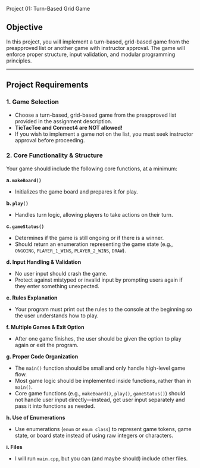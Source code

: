 Project 01: Turn-Based Grid Game  

## Objective  
In this project, you will implement a turn-based, grid-based game from the preapproved list or another game with instructor approval. The game will enforce proper structure, input validation, and modular programming principles.  

---

## Project Requirements  

### 1. Game Selection  
- Choose a turn-based, grid-based game from the preapproved list provided in the assignment description.  
- **TicTacToe and Connect4 are NOT allowed!**  
- If you wish to implement a game not on the list, you must seek instructor approval before proceeding.  

### 2. Core Functionality & Structure  
Your game should include the following core functions, at a minimum:  

**a. `makeBoard()`**  
- Initializes the game board and prepares it for play.  

**b. `play()`**  
- Handles turn logic, allowing players to take actions on their turn.  

**c. `gameStatus()`**  
- Determines if the game is still ongoing or if there is a winner.  
- Should return an enumeration representing the game state (e.g., `ONGOING`, `PLAYER_1_WINS`, `PLAYER_2_WINS`, `DRAW`).  

**d. Input Handling & Validation**  
- No user input should crash the game.  
- Protect against mistyped or invalid input by prompting users again if they enter something unexpected.  

**e. Rules Explanation**  
- Your program must print out the rules to the console at the beginning so the user understands how to play.  

**f. Multiple Games & Exit Option**  
- After one game finishes, the user should be given the option to play again or exit the program.  

**g. Proper Code Organization**  
- The `main()` function should be small and only handle high-level game flow.  
- Most game logic should be implemented inside functions, rather than in `main()`.  
- Core game functions (e.g., `makeBoard()`, `play()`, `gameStatus()`) should not handle user input directly—instead, get user input separately and pass it into functions as needed.  

**h. Use of Enumerations**  
- Use enumerations (`enum` or `enum class`) to represent game tokens, game state, or board state instead of using raw integers or characters.  

**i. Files**  
- I will run `main.cpp`, but you can (and maybe should) include other files.

